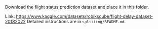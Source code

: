 Download the flight status prediction dataset and place it in this folder.

Link: https://www.kaggle.com/datasets/robikscube/flight-delay-dataset-20182022 
Detailed instructions are in `splitting/README.md`.
